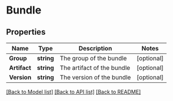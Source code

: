 # Bundle

## Properties

Name | Type | Description | Notes
------------ | ------------- | ------------- | -------------
**Group** | **string** | The group of the bundle | [optional] 
**Artifact** | **string** | The artifact of the bundle | [optional] 
**Version** | **string** | The version of the bundle | [optional] 

[[Back to Model list]](../README.md#documentation-for-models) [[Back to API list]](../README.md#documentation-for-api-endpoints) [[Back to README]](../README.md)


